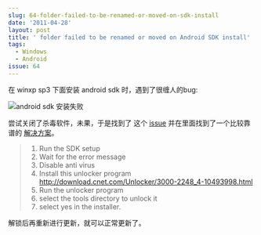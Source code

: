 ```yaml
---
slug: 64-folder-failed-to-be-renamed-or-moved-on-sdk-install
date: '2011-04-28'
layout: post
title: ' folder failed to be renamed or moved on Android SDK install'
tags:
  - Windows
  - Android
issue: 64
---
```


在 winxp sp3 下面安装 android sdk 时，遇到了很缠人的bug:

![android sdk 安装失败](https://github.com/greatghoul/greatghoul.github.io/assets/208966/a61ee9d6-514b-4852-a4f1-790533c7670e)

尝试关闭了杀毒软件，未果，于是找到了 这个 [issue][1] 并在里面找到了一个比较靠谱的 [解决方案][2]。

> 1. Run the SDK setup
> 2. Wait for the error message
> 3. Disable anti virus
> 4. Install this unlocker program <http://download.cnet.com/Unlocker/3000-2248_4-10493998.html>
> 5. Run the unlocker program
> 6. select the tools directory to unlock it
> 7. select yes in the installer.

解锁后再重新进行更新，就可以正常更新了。

[1]:  http://code.google.com/p/android/issues/detail?id=4410 "Issue 4410: folder failed to be renamed or moved on SDK install"
[2]: http://code.google.com/p/android/issues/detail?id=4410#c41
